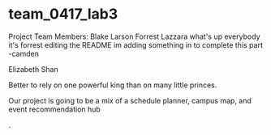 # team_0417_lab3
Project Team Members:
Blake Larson
Forrest Lazzara
what's up everybody it's forrest editing the README
im adding something in to complete this part -camden

Elizabeth Shan

Better to rely on one powerful king than on many little princes.

Our project is going to be a mix of a schedule planner, campus map, and event recommendation hub

.
